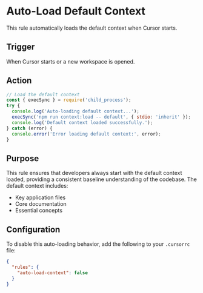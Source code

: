 # Auto-Load Default Context

This rule automatically loads the default context when Cursor starts.

## Trigger

When Cursor starts or a new workspace is opened.

## Action

```javascript
// Load the default context
const { execSync } = require('child_process');
try {
  console.log('Auto-loading default context...');
  execSync('npm run context:load -- default', { stdio: 'inherit' });
  console.log('Default context loaded successfully.');
} catch (error) {
  console.error('Error loading default context:', error);
}
```

## Purpose

This rule ensures that developers always start with the default context loaded, providing a consistent baseline understanding of the codebase. The default context includes:

- Key application files
- Core documentation
- Essential concepts

## Configuration

To disable this auto-loading behavior, add the following to your `.cursorrc` file:

```json
{
  "rules": {
    "auto-load-context": false
  }
}
``` 